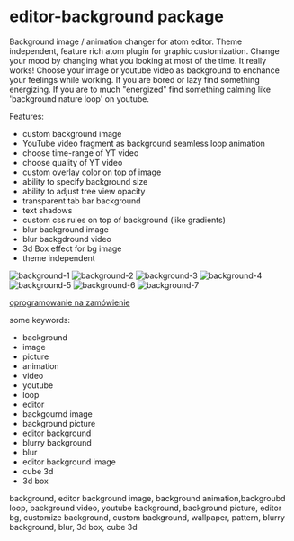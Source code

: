 # editor-background package

Background image / animation changer for atom editor.
Theme independent, feature rich atom plugin for graphic customization.
Change your mood by changing what you looking at most of the time. It really works!
Choose your image or youtube video as background to enchance your feelings
while working.
If you are bored or lazy find something energizing.
If you are to much "energized" find something calming like 'background nature loop' on youtube.


Features:

* custom background image
* YouTube video fragment as background seamless loop animation
* choose time-range of YT video
* choose quality of YT video
* custom overlay color on top of image
* ability to specify background size
* ability to adjust tree view opacity
* transparent tab bar background
* text shadows
* custom css rules on top of background (like gradients)
* blur background image
* blur backgdround video
* 3d Box effect for bg image
* theme independent

![background-1](http://neuronet.it:8080/editor-background/eb_dark.jpg)
![background-2](http://neuronet.it:8080/editor-background/eb_dark-4.jpg)
![background-3](http://neuronet.it:8080/editor-background/eb_dark-1.jpg)
![background-4](http://neuronet.it:8080/editor-background/eb_dark-2.jpg)
![background-5](http://neuronet.it:8080/editor-background/eb_dark-3.jpg)
![background-6](http://neuronet.it:8080/editor-background/eb_light.jpg)
![background-7](http://neuronet.it:8080/editor-background/eb_light-2.jpg)


[oprogramowanie na zamówienie](https://www.neuronet.pl)



some keywords:

* background
* image
* picture
* animation
* video
* youtube
* loop
* editor
* backgournd image
* background picture
* editor background
* blurry background
* blur
* editor background image
* cube 3d
* 3d box

background, editor background image, background animation,backgroubd loop, background video, youtube background, background picture, editor bg, customize background, custom background, wallpaper, pattern, blurry background, blur, 3d box, cube 3d
